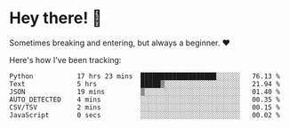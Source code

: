 # Hey there! 👋
Sometimes breaking and entering, but always a beginner. ❤️

Here's how I've been tracking:
<!--START_SECTION:waka-->

```text
Python           17 hrs 23 mins  ███████████████████░░░░░░   76.13 %
Text             5 hrs           █████▒░░░░░░░░░░░░░░░░░░░   21.94 %
JSON             19 mins         ▒░░░░░░░░░░░░░░░░░░░░░░░░   01.40 %
AUTO_DETECTED    4 mins          ░░░░░░░░░░░░░░░░░░░░░░░░░   00.35 %
CSV/TSV          2 mins          ░░░░░░░░░░░░░░░░░░░░░░░░░   00.15 %
JavaScript       0 secs          ░░░░░░░░░░░░░░░░░░░░░░░░░   00.02 %
```

<!--END_SECTION:waka-->
